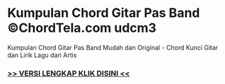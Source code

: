 
 # Kumpulan Chord Gitar Pas Band ©ChordTela.com udcm3


Kumpulan Chord Gitar Pas Band Mudah dan Original - Chord Kunci Gitar dan Lirik Lagu dari Artis

###  <a href="https://shortlighzx.web.app?sq=Kumpulan Chord Gitar Pas Band ©ChordTela.com"> >> VERSI LENGKAP KLIK DISINI << </a>
